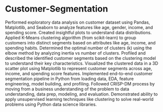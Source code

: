 # Customer-Segmentation
Performed exploratory data analysis on customer dataset using Pandas, Matplotlib, and Seaborn to analyze features like age, gender, income, and spending score. 
Created insightful plots to understand data distributions.
Applied K-Means clustering algorithm (from scikit-learn) to group customers into distinct segments based on attributes like age, income, and spending habits.
Determined the optimal number of clusters (k) using the elbow method by analyzing inertia vs number of clusters.
Profiled and described the identified customer segments based on the clustering model to understand their key characteristics.
Visualized the clustered data in a 3D scatter plot using Matplotlib to represent customer segments across age, income, and spending score features.
Implemented end-to-end customer segmentation pipeline in Python from loading data, EDA, feature engineering, model building, and profiling.
Followed CRISP-DM process by moving from a business understanding of the problem to data understanding, data prep, modeling, and evaluation.
Demonstrated ability to apply unsupervised learning techniques like clustering to solve real-world problems using Python data science libraries.
